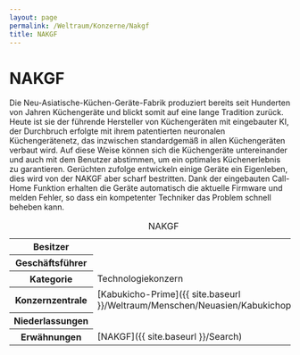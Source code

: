 ```yaml
---
layout: page
permalink: /Weltraum/Konzerne/Nakgf
title: NAKGF
---
```



# NAKGF


Die Neu-Asiatische-Küchen-Geräte-Fabrik produziert bereits seit Hunderten von Jahren Küchengeräte und blickt somit auf eine lange Tradition zurück. Heute ist sie der führende Hersteller von Küchengeräten mit eingebauter KI, der Durchbruch erfolgte mit ihrem patentierten neuronalen Küchengerätenetz, das inzwischen standardgemäß in allen Küchengeräten verbaut wird. Auf diese Weise können sich die Küchengeräte untereinander und auch mit dem Benutzer abstimmen, um ein optimales Küchenerlebnis zu garantieren. Gerüchten zufolge entwickeln einige Geräte ein Eigenleben, dies wird von der NAKGF aber scharf bestritten. Dank der eingebauten Call-Home Funktion erhalten die Geräte automatisch die aktuelle Firmware und melden Fehler, so dass ein kompetenter Techniker das Problem schnell beheben kann.


<aside>
<table data-type="konzern">
<caption>NAKGF</caption>
<tbody>
<tr><th>Besitzer</th><td> </td></tr>
<tr><th>Geschäftsführer</th><td> </td></tr>
<tr><th>Kategorie</th><td>Technologiekonzern</td></tr>
<tr><th>Konzernzentrale</th><td>[Kabukicho-Prime]({{ site.baseurl }}/Weltraum/Menschen/Neuasien/Kabukichoprime)</td></tr>
<tr><th>Niederlassungen</th><td> </td></tr>
<tr><th>Erwähnungen</th><td>[NAKGF]({{ site.baseurl }}/Search)</td></tr>
</tbody>
</table>
</aside>

